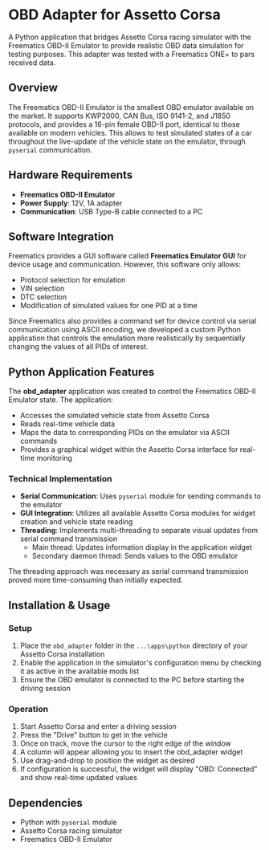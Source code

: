 # OBD Adapter for Assetto Corsa

A Python application that bridges Assetto Corsa racing simulator with the Freematics OBD-II Emulator to provide realistic OBD data simulation for testing purposes.
This adapter was tested with a Freematics ONE+ to pars received data.

## Overview
The Freematics OBD-II Emulator is the smallest OBD emulator available on the market. It supports KWP2000, CAN Bus, ISO 9141-2, and J1850 protocols, and provides a 16-pin female OBD-II port, identical to those available on modern vehicles.
This allows to test simulated states of a car throughout the live-update of the vehicle state on the emulator, through `pyserial` communication.

## Hardware Requirements

- **Freematics OBD-II Emulator**
- **Power Supply**: 12V, 1A adapter
- **Communication**: USB Type-B cable connected to a PC

## Software Integration

Freematics provides a GUI software called **Freematics Emulator GUI** for device usage and communication. However, this software only allows:
- Protocol selection for emulation
- VIN selection
- DTC selection  
- Modification of simulated values for one PID at a time

Since Freematics also provides a command set for device control via serial communication using ASCII encoding, we developed a custom Python application that controls the emulation more realistically by sequentially changing the values of all PIDs of interest.

## Python Application Features

The **obd_adapter** application was created to control the Freematics OBD-II Emulator state. The application:

- Accesses the simulated vehicle state from Assetto Corsa
- Reads real-time vehicle data
- Maps the data to corresponding PIDs on the emulator via ASCII commands
- Provides a graphical widget within the Assetto Corsa interface for real-time monitoring

### Technical Implementation

- **Serial Communication**: Uses `pyserial` module for sending commands to the emulator
- **GUI Integration**: Utilizes all available Assetto Corsa modules for widget creation and vehicle state reading
- **Threading**: Implements multi-threading to separate visual updates from serial command transmission
  - Main thread: Updates information display in the application widget
  - Secondary daemon thread: Sends values to the OBD emulator

The threading approach was necessary as serial command transmission proved more time-consuming than initially expected.

## Installation & Usage

### Setup
1. Place the `obd_adapter` folder in the `...\apps\python` directory of your Assetto Corsa installation
2. Enable the application in the simulator's configuration menu by checking it as active in the available mods list
3. Ensure the OBD emulator is connected to the PC before starting the driving session

### Operation
1. Start Assetto Corsa and enter a driving session
2. Press the "Drive" button to get in the vehicle
3. Once on track, move the cursor to the right edge of the window
4. A column will appear allowing you to insert the obd_adapter widget
5. Use drag-and-drop to position the widget as desired
6. If configuration is successful, the widget will display "OBD: Connected" and show real-time updated values

## Dependencies

- Python with `pyserial` module
- Assetto Corsa racing simulator
- Freematics OBD-II Emulator
